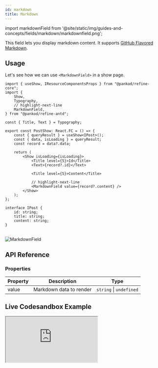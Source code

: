 ```yaml
---
id: markdown
title: Markdown
---
```


import markdownField from '@site/static/img/guides-and-concepts/fields/markdown/markdownfield.png';

This field lets you display markdown content. It supports [GitHub Flavored Markdown](https://github.github.com/gfm/).

## Usage

Let's see how we can use `<MarkdownField>` in a show page.

```tsx  title="pages/posts/show.tsx"
import { useShow, IResourceComponentsProps } from "@pankod/refine-core";
import {
    Show,
    Typography,
    // highlight-next-line
    MarkdownField,
} from "@pankod/refine-antd";

const { Title, Text } = Typography;

export const PostShow: React.FC = () => {
    const { queryResult } = useShow<IPost>();
    const { data, isLoading } = queryResult;
    const record = data?.data;

    return (
        <Show isLoading={isLoading}>
            <Title level={5}>Id</Title>
            <Text>{record?.id}</Text>

            <Title level={5}>Content</Title>

            // highlight-next-line
            <MarkdownField value={record?.content} />
        </Show>
    );
};

interface IPost {   
    id: string;    
    title: string;
    content: string;
}
```

<br/>
<div class="img-container">
    <div class="window">
        <div class="control red"></div>
        <div class="control orange"></div>
        <div class="control green"></div>
    </div>
    <img src={markdownField} alt="MarkdownField" />
</div>

## API Reference

### Properties

| Property | Description             | Type                    |
| -------- | ----------------------- | ----------------------- |
| value    | Markdown data to render | `string` \| `undefined` |


## Live Codesandbox Example

<iframe src="https://codesandbox.io/embed/refine-custom-inputs-example-ziduz?autoresize=1&fontsize=14&theme=dark&view=preview"
    style={{width: "100%", height:"80vh", border: "0px", borderRadius: "8px", overflow:"hidden"}}
    title="refine-custom-inputs-example"
    allow="accelerometer; ambient-light-sensor; camera; encrypted-media; geolocation; gyroscope; hid; microphone; midi; payment; usb; vr; xr-spatial-tracking"
    sandbox="allow-forms allow-modals allow-popups allow-presentation allow-same-origin allow-scripts"
></iframe>
